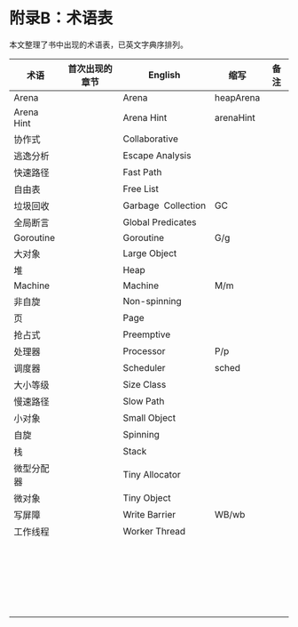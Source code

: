 # 附录B：术语表

本文整理了书中出现的术语表，已英文字典序排列。

| 术语       | 首次出现的章节 | English             | 缩写      | 备注 |
| ---------- | -------------- | ------------------- | --------- | ---- |
| Arena      |                | Arena               | heapArena |      |
| Arena Hint |                | Arena Hint          | arenaHint |      |
| 协作式     |                | Collaborative       |           |      |
| 逃逸分析   |                | Escape Analysis     |           |      |
| 快速路径   |                | Fast Path           |           |      |
| 自由表     |                | Free List           |           |      |
| 垃圾回收   |                | Garbage  Collection | GC        |      |
| 全局断言   |                | Global Predicates   |           |      |
| Goroutine  |                | Goroutine           | G/g       |      |
| 大对象     |                | Large Object        |           |      |
| 堆         |                | Heap                |           |      |
| Machine    |                | Machine             | M/m       |      |
| 非自旋     |                | Non-spinning        |           |      |
| 页         |                | Page                |           |      |
| 抢占式     |                | Preemptive          |           |      |
| 处理器     |                | Processor           | P/p       |      |
| 调度器     |                | Scheduler           | sched     |      |
| 大小等级   |                | Size Class          |           |      |
| 慢速路径   |                | Slow Path           |           |      |
| 小对象     |                | Small Object        |           |      |
| 自旋       |                | Spinning            |           |      |
| 栈         |                | Stack               |           |      |
| 微型分配器 |                | Tiny Allocator      |           |      |
| 微对象     |                | Tiny Object         |           |      |
| 写屏障     |                | Write Barrier       | WB/wb     |      |
| 工作线程   |                | Worker Thread       |           |      |
|            |                |                     |           |      |
|            |                |                     |           |      |
|            |                |                     |           |      |
|            |                |                     |           |      |
|            |                |                     |           |      |
|            |                |                     |           |      |
|            |                |                     |           |      |
|            |                |                     |           |      |
|            |                |                     |           |      |
|            |                |                     |           |      |
|            |                |                     |           |      |
|            |                |                     |           |      |
|            |                |                     |           |      |
|            |                |                     |           |      |
|            |                |                     |           |      |
|            |                |                     |           |      |
|            |                |                     |           |      |
|            |                |                     |           |      |
|            |                |                     |           |      |
|            |                |                     |           |      |
|            |                |                     |           |      |
|            |                |                     |           |      |
|            |                |                     |           |      |


